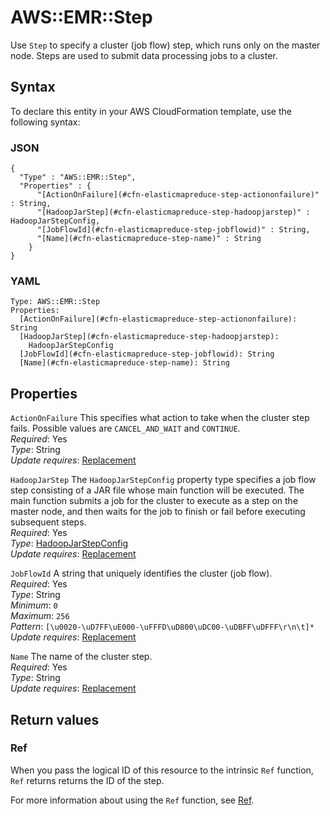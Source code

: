 # AWS::EMR::Step<a name="aws-resource-emr-step"></a>

Use `Step` to specify a cluster \(job flow\) step, which runs only on the master node\. Steps are used to submit data processing jobs to a cluster\.

## Syntax<a name="aws-resource-emr-step-syntax"></a>

To declare this entity in your AWS CloudFormation template, use the following syntax:

### JSON<a name="aws-resource-emr-step-syntax.json"></a>

```
{
  "Type" : "AWS::EMR::Step",
  "Properties" : {
      "[ActionOnFailure](#cfn-elasticmapreduce-step-actiononfailure)" : String,
      "[HadoopJarStep](#cfn-elasticmapreduce-step-hadoopjarstep)" : HadoopJarStepConfig,
      "[JobFlowId](#cfn-elasticmapreduce-step-jobflowid)" : String,
      "[Name](#cfn-elasticmapreduce-step-name)" : String
    }
}
```

### YAML<a name="aws-resource-emr-step-syntax.yaml"></a>

```
Type: AWS::EMR::Step
Properties: 
  [ActionOnFailure](#cfn-elasticmapreduce-step-actiononfailure): String
  [HadoopJarStep](#cfn-elasticmapreduce-step-hadoopjarstep): 
    HadoopJarStepConfig
  [JobFlowId](#cfn-elasticmapreduce-step-jobflowid): String
  [Name](#cfn-elasticmapreduce-step-name): String
```

## Properties<a name="aws-resource-emr-step-properties"></a>

`ActionOnFailure`  <a name="cfn-elasticmapreduce-step-actiononfailure"></a>
This specifies what action to take when the cluster step fails\. Possible values are `CANCEL_AND_WAIT` and `CONTINUE`\.  
*Required*: Yes  
*Type*: String  
*Update requires*: [Replacement](https://docs.aws.amazon.com/AWSCloudFormation/latest/UserGuide/using-cfn-updating-stacks-update-behaviors.html#update-replacement)

`HadoopJarStep`  <a name="cfn-elasticmapreduce-step-hadoopjarstep"></a>
The `HadoopJarStepConfig` property type specifies a job flow step consisting of a JAR file whose main function will be executed\. The main function submits a job for the cluster to execute as a step on the master node, and then waits for the job to finish or fail before executing subsequent steps\.  
*Required*: Yes  
*Type*: [HadoopJarStepConfig](aws-properties-elasticmapreduce-step-hadoopjarstepconfig.md)  
*Update requires*: [Replacement](https://docs.aws.amazon.com/AWSCloudFormation/latest/UserGuide/using-cfn-updating-stacks-update-behaviors.html#update-replacement)

`JobFlowId`  <a name="cfn-elasticmapreduce-step-jobflowid"></a>
A string that uniquely identifies the cluster \(job flow\)\.  
*Required*: Yes  
*Type*: String  
*Minimum*: `0`  
*Maximum*: `256`  
*Pattern*: `[\u0020-\uD7FF\uE000-\uFFFD\uD800\uDC00-\uDBFF\uDFFF\r\n\t]*`  
*Update requires*: [Replacement](https://docs.aws.amazon.com/AWSCloudFormation/latest/UserGuide/using-cfn-updating-stacks-update-behaviors.html#update-replacement)

`Name`  <a name="cfn-elasticmapreduce-step-name"></a>
The name of the cluster step\.  
*Required*: Yes  
*Type*: String  
*Update requires*: [Replacement](https://docs.aws.amazon.com/AWSCloudFormation/latest/UserGuide/using-cfn-updating-stacks-update-behaviors.html#update-replacement)

## Return values<a name="aws-resource-emr-step-return-values"></a>

### Ref<a name="aws-resource-emr-step-return-values-ref"></a>

When you pass the logical ID of this resource to the intrinsic `Ref` function, `Ref` returns returns the ID of the step\.

For more information about using the `Ref` function, see [Ref](https://docs.aws.amazon.com/AWSCloudFormation/latest/UserGuide/intrinsic-function-reference-ref.html)\.